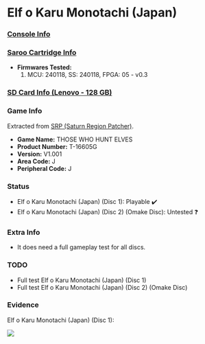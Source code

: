# Elf o Karu Monotachi (Japan)

### [Console Info](../../../../Info/Consoles/VA13/README.md)

### [Saroo Cartridge Info](../../../../Info/Cartridges/RetroGameParadiseStore/1.32F/README.md)

- <b>Firmwares Tested:</b>
  1. MCU: 240118, SS: 240118, FPGA: 05 - v0.3

### [SD Card Info (Lenovo - 128 GB)](../../../../Info/SdCards/Lenovo/128GB/fat32/README.md)

### Game Info

Extracted from [SRP (Saturn Region Patcher)](https://segaxtreme.net/resources/saturn-region-patcher.81/download).

- <b>Game Name:</b> THOSE WHO HUNT ELVES
- <b>Product Number:</b> T-16605G
- <b>Version:</b> V1.001
- <b>Area Code:</b> J
- <b>Peripheral Code:</b> J

### Status

- Elf o Karu Monotachi (Japan) (Disc 1): Playable :heavy_check_mark:
- Elf o Karu Monotachi (Japan) (Disc 2) (Omake Disc): Untested :question:

### Extra Info

- It does need a full gameplay test for all discs.

### TODO

- Full test Elf o Karu Monotachi (Japan) (Disc 1)
- Full test Elf o Karu Monotachi (Japan) (Disc 2) (Omake Disc)

### Evidence

Elf o Karu Monotachi (Japan) (Disc 1):

[![](https://img.youtube.com/vi/lQDO4FhAUxM/0.jpg)](https://www.youtube.com/watch?v=lQDO4FhAUxM)

